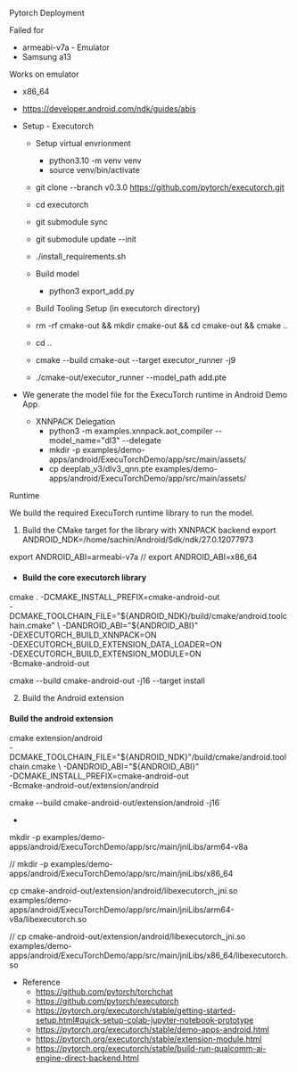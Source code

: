 Pytorch Deployment


Failed for 
  - armeabi-v7a  - Emulator
  - Samsung a13

Works on emulator
  - x86_64  
 - https://developer.android.com/ndk/guides/abis

- Setup - Executorch
    - Setup virtual envrionment
        - python3.10 -m venv venv
        - source venv/bin/activate

    - git clone --branch v0.3.0 https://github.com/pytorch/executorch.git
    - cd executorch
    - git submodule sync   
    - git submodule update --init
    - ./install_requirements.sh

    - Build model 
        - python3 export_add.py


    - Build Tooling Setup (in executorch directory)
    - rm -rf cmake-out && mkdir cmake-out && cd cmake-out && cmake ..
    - cd ..

    - cmake --build cmake-out --target executor_runner -j9

    - ./cmake-out/executor_runner --model_path add.pte


- We generate the model file for the ExecuTorch runtime in Android Demo App.
    - XNNPACK Delegation
        - python3 -m examples.xnnpack.aot_compiler --model_name="dl3" --delegate
        - mkdir -p examples/demo-apps/android/ExecuTorchDemo/app/src/main/assets/
        - cp deeplab_v3/dlv3_qnn.pte examples/demo-apps/android/ExecuTorchDemo/app/src/main/assets/



Runtime

We build the required ExecuTorch runtime library to run the model.

1.  Build the CMake target for the library with XNNPACK backend
export ANDROID_NDK=/home/sachin/Android/Sdk/ndk/27.0.12077973

 export ANDROID_ABI=armeabi-v7a
//  export ANDROID_ABI=x86_64


 - #### Build the core executorch library
cmake . -DCMAKE_INSTALL_PREFIX=cmake-android-out \
  -DCMAKE_TOOLCHAIN_FILE="${ANDROID_NDK}/build/cmake/android.toolchain.cmake" \
  -DANDROID_ABI="${ANDROID_ABI}" \
  -DEXECUTORCH_BUILD_XNNPACK=ON \
  -DEXECUTORCH_BUILD_EXTENSION_DATA_LOADER=ON \
  -DEXECUTORCH_BUILD_EXTENSION_MODULE=ON \
  -Bcmake-android-out

cmake --build cmake-android-out -j16 --target install


2. Build the Android extension 

#### Build the android extension
cmake extension/android \
  -DCMAKE_TOOLCHAIN_FILE="${ANDROID_NDK}"/build/cmake/android.toolchain.cmake \
  -DANDROID_ABI="${ANDROID_ABI}" \
  -DCMAKE_INSTALL_PREFIX=cmake-android-out \
  -Bcmake-android-out/extension/android

cmake --build cmake-android-out/extension/android -j16

-

 mkdir -p examples/demo-apps/android/ExecuTorchDemo/app/src/main/jniLibs/arm64-v8a

// mkdir -p examples/demo-apps/android/ExecuTorchDemo/app/src/main/jniLibs/x86_64


 cp cmake-android-out/extension/android/libexecutorch_jni.so \
   examples/demo-apps/android/ExecuTorchDemo/app/src/main/jniLibs/arm64-v8a/libexecutorch.so

// cp cmake-android-out/extension/android/libexecutorch_jni.so \
   examples/demo-apps/android/ExecuTorchDemo/app/src/main/jniLibs/x86_64/libexecutorch.so


- Reference
  - https://github.com/pytorch/torchchat
  - https://github.com/pytorch/executorch
  - https://pytorch.org/executorch/stable/getting-started-setup.html#quick-setup-colab-jupyter-notebook-prototype
  - https://pytorch.org/executorch/stable/demo-apps-android.html
  - https://pytorch.org/executorch/stable/extension-module.html
  - https://pytorch.org/executorch/stable/build-run-qualcomm-ai-engine-direct-backend.html